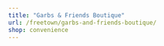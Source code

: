 ```yaml
---
title: "Garbs & Friends Boutique"
url: /freetown/garbs-and-friends-boutique/
shop: convenience
---
```

